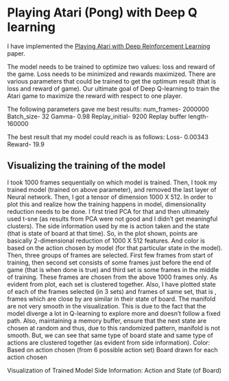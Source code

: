 # Playing Atari (Pong) with Deep Q learning
I have implemented the [Playing Atari with Deep Reinforcement Learning](https://github.com/Ayushi007/Playing-Pong-Atari-with-Deep-Q-Network/blob/master/DeepMind-dqn.pdf) paper.

The model needs to be trained to optimize two values: loss and reward of the game. Loss needs to be minimized and rewards maximized.
There are various parameters that could be trained to get the optimum result (that is loss and reward of game). Our ultimate goal of Deep Q-learning to train the Atari game to maximize the reward with respect to one player.

The following parameters gave me best results:
num_frames- 2000000
Batch_size- 32
Gamma- 0.98
Replay_initial-	9200
Replay buffer length-	160000

The best result that my model could reach is as follows:
Loss-	0.00343
Reward-	19.9

## Visualizing the training of the model
I took 1000 frames sequentially on which model is trained. Then, I took my trained model (trained on above parameter), and removed the last layer of Neural network. Then, I got a tensor of dimension 1000 X 512. In order to plot this and realize how the training happens in model, dimensionality reduction needs to be done. I first tried PCA for that and then ultimately used t-sne (as results from PCA were not good and I didn’t get meaningful clusters).
The side information used by me is action taken and the state (that is state of board at that time). So, in the plot shown, points are basically 2-dimensional reduction of 1000 X 512 features. And color is based on the action chosen by model (for that particular state in the model). Then, three groups of frames are selected. First few frames from start of training, then second set consists of some frames just before the end of game (that is when done is true) and third set is some frames in the middle of training. These frames are chosen from the above 1000 frames only. As evident from plot, each set is clustered together. Also, I have plotted state of each of the frames selected (in 3 sets) and frames of same set, that is , frames which are close by are similar in their state of board.
The manifold are not very smooth in the visualization. This is due to the fact that the model diverge a lot in Q-learning to explore more and doesn’t follow a fixed path. Also, maintaining a memory buffer, ensure that the next state are chosen at random and thus, due to this randomized pattern, manifold is not smooth. But, we can see that same type of board state and same type of actions are clustered together (as evident from side information).
Color: Based on action chosen (from 6 possible action set)
Board drawn for each action chosen


Visualization of Trained Model
Side Information: Action and State (of Board)
